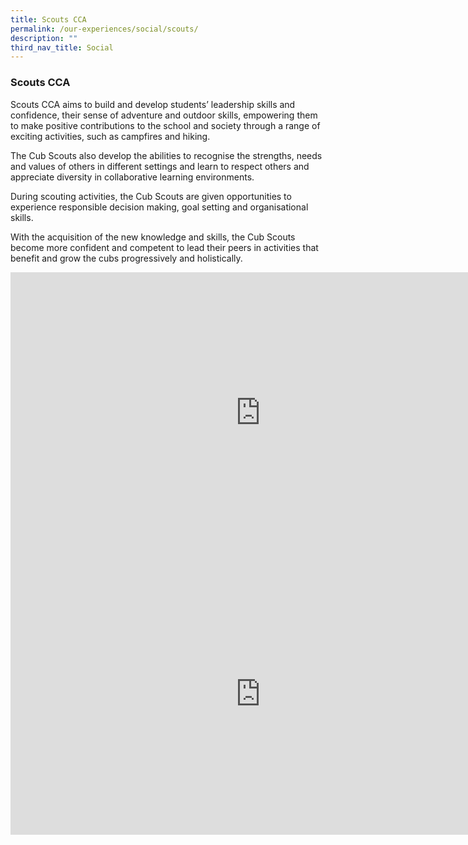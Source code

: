 ```yaml
---
title: Scouts CCA
permalink: /our-experiences/social/scouts/
description: ""
third_nav_title: Social
---
```

### **Scouts CCA**
Scouts CCA aims to build and develop students’ leadership skills and confidence, their sense of adventure and outdoor skills, empowering them to make positive contributions to the school and society through a range of exciting activities, such as campfires and hiking.&nbsp;

The Cub Scouts also develop the abilities to recognise the strengths, needs and values of others in different settings and learn to respect others and appreciate diversity in collaborative learning environments.&nbsp;

During scouting activities, the Cub Scouts are given opportunities to experience responsible decision making, goal setting and organisational skills.&nbsp;

With the acquisition of the new knowledge and skills, the Cub Scouts become more confident and competent to lead their peers in activities that benefit and grow the cubs progressively and holistically.

<iframe allowfullscreen="" allow="accelerometer; autoplay; clipboard-write; encrypted-media; gyroscope; picture-in-picture; web-share" frameborder="0" title="Scouts CCA promo video" src="https://www.youtube.com/embed/Evp_zNDSjC4" height="450" width="800"></iframe>

<iframe allowfullscreen="true" height="450" width="800" frameborder="0" src="https://docs.google.com/presentation/d/e/2PACX-1vSt7l1WaHha3w7bI0wOsOmamFCKjmGjvKPTkquoNVaClCKs91iB3JmaYYGaJhfUtmFj3PyqFKdFaSEe/embed?start=false&amp;loop=false&amp;delayms=3000"></iframe>